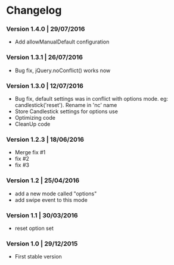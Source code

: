 # Changelog

### Version 1.4.0 | 29/07/2016

* Add allowManualDefault configuration

### Version 1.3.1 | 26/07/2016

* Bug fix, jQuery.noConflict() works now

### Version 1.3.0 | 12/07/2016

* Bug fix, default settings was in conflict with options mode. eg: candlestick('reset'). Rename in 'nc' name
* Store Candlestick settings for options use
* Optimizing code
* CleanUp code

### Version 1.2.3 | 18/06/2016

* Merge fix #1
* fix #2
* fix #3

### Version 1.2 | 25/04/2016

* add a new mode called "options"
* add swipe event to this mode

### Version 1.1 | 30/03/2016

* reset option set

### Version 1.0 | 29/12/2015

* First stable version
